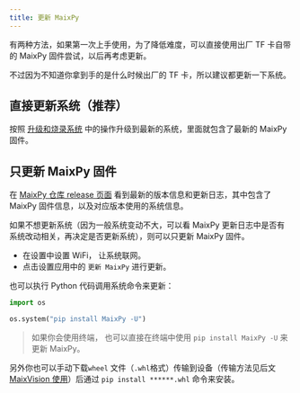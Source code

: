 ```yaml
---
title: 更新 MaixPy
---
```


有两种方法，如果第一次上手使用，为了降低难度，可以直接使用出厂 TF 卡自带的 MaixPy 固件尝试，以后再考虑更新。

不过因为不知道你拿到手的是什么时候出厂的 TF 卡，所以建议都更新一下系统。

## 直接更新系统（推荐）

按照 [升级和烧录系统](./os.md) 中的操作升级到最新的系统，里面就包含了最新的 MaixPy 固件。


## 只更新 MaixPy 固件

在 [MaixPy 仓库 release 页面](https://github.com/sipeed/MaixPy/releases) 看到最新的版本信息和更新日志，其中包含了 MaixPy 固件信息，以及对应版本使用的系统信息。

如果不想更新系统（因为一般系统变动不大，可以看 MaixPy 更新日志中是否有系统改动相关，再决定是否更新系统），则可以只更新 MaixPy 固件。

* 在设置中设置 WiFi， 让系统联网。
* 点击设置应用中的 `更新 MaixPy` 进行更新。

也可以执行 Python 代码调用系统命令来更新：
```python
import os

os.system("pip install MaixPy -U")
```

> 如果你会使用终端， 也可以直接在终端中使用 `pip install MaixPy -U` 来更新 MaixPy。

另外你也可以手动下载`wheel` 文件（`.whl`格式）传输到设备（传输方法见后文[MaixVision 使用](./maixvision.md)）后通过 `pip install ******.whl` 命令来安装。

